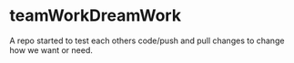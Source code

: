# teamWorkDreamWork

A repo started to test each others code/push and pull changes to change how we want or need.

